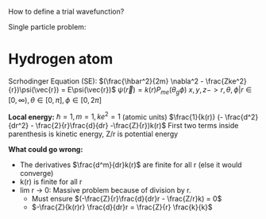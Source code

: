 How to define a trial wavefunction?

Single particle problem:
# Hydrogen atom
Scrhodinger Equation (SE):
$(\frac{\hbar^2}{2m} \nabla^2 - \frac{Zke^2}{r})\psi(\vec{r}) = E\psi(\vec{r})$
$\psi(\vec{r}) = k(r)P_{me}(\theta_g \phi)$
$x,y,z -> r, \theta, \phi | r \in [0, \infty), \theta \in[0, \pi], \phi \in [0, 2\pi]$

**Local energy:**
$\hbar = 1, m = 1, ke^2 = 1$
(atomic units)
$\frac{1}{k(r)} (- \frac{d^2}{dr^2} - \frac{2}{r}\frac{d}{dr} -\frac{Z}{r})k(r)$
First two terms inside parenthesis is kinetic energy, Z/r is potential energy

**What could go wrong:**
- The derivatives $\frac{d^m}{dr}k(r)$ are finite for all r (else it would converge)
- k(r) is finite for all r
- lim r -> 0: Massive problem because of division by r.
	- Must ensure $(-\frac{Z}{r}\frac{d}{dr}r - \frac{Z/r}k) = 0$
	- $-\frac{Z}{k(r)r} \frac{d}{dr}r = \frac{Z}{r} \frac{k}{k}$